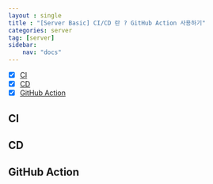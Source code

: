 ```yaml
---
layout : single
title : "[Server Basic] CI/CD 란 ? GitHub Action 사용하기"
categories: server
tag: [server]
sidebar:
    nav: "docs"
---
```


- [x] [CI](#ci)
- [x] [CD](#cd)
- [x] [GitHub Action](#github-action)

## CI

## CD

## GitHub Action